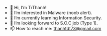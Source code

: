 - 👋 Hi, I’m TrThanh!
- 👀 I’m interested in Malware (noob alert).
- 🌱 I’m currently learning Information Security.
- 💞️ I’m looking forward to S.O.C job (Type 1).
- 📫 How to reach me: thanhtdt73@gmail.com

<!---
TrThanh69/TrThanh69 is a ✨ special ✨ repository because its `README.md` (this file) appears on your GitHub profile.
You can click the Preview link to take a look at your changes.
--->

